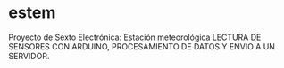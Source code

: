 # estem
Proyecto de Sexto Electrónica: Estación meteorológica 
LECTURA DE SENSORES CON ARDUINO, PROCESAMIENTO DE DATOS Y ENVIO A UN SERVIDOR. 

